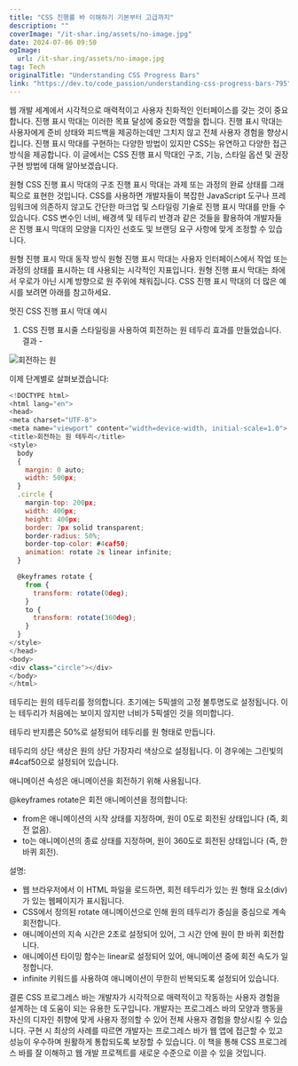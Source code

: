 ```yaml
---
title: "CSS 진행률 바 이해하기 기본부터 고급까지"
description: ""
coverImage: "/it-shar.ing/assets/no-image.jpg"
date: 2024-07-06 09:50
ogImage:
  url: /it-shar.ing/assets/no-image.jpg
tag: Tech
originalTitle: "Understanding CSS Progress Bars"
link: "https://dev.to/code_passion/understanding-css-progress-bars-795"
---
```


웹 개발 세계에서 시각적으로 매력적이고 사용자 친화적인 인터페이스를 갖는 것이 중요합니다. 진행 표시 막대는 이러한 목표 달성에 중요한 역할을 합니다. 진행 표시 막대는 사용자에게 준비 상태와 피드백을 제공하는데만 그치지 않고 전체 사용자 경험을 향상시킵니다. 진행 표시 막대를 구현하는 다양한 방법이 있지만 CSS는 유연하고 다양한 접근 방식을 제공합니다. 이 글에서는 CSS 진행 표시 막대인 구조, 기능, 스타일 옵션 및 권장 구현 방법에 대해 알아보겠습니다.

원형 CSS 진행 표시 막대의 구조
진행 표시 막대는 과제 또는 과정의 완료 상태를 그래픽으로 표현한 것입니다. CSS를 사용하면 개발자들이 복잡한 JavaScript 도구나 프레임워크에 의존하지 않고도 간단한 마크업 및 스타일링 기술로 진행 표시 막대를 만들 수 있습니다. CSS 변수인 너비, 배경색 및 테두리 반경과 같은 것들을 활용하여 개발자들은 진행 표시 막대의 모양을 디자인 선호도 및 브랜딩 요구 사항에 맞게 조정할 수 있습니다.

원형 진행 표시 막대 동작 방식
원형 진행 표시 막대는 사용자 인터페이스에서 작업 또는 과정의 상태를 표시하는 데 사용되는 시각적인 지표입니다. 원형 진행 표시 막대는 좌에서 우로가 아닌 시계 방향으로 원 주위에 채워집니다. CSS 진행 표시 막대의 더 많은 예시를 보려면 아래를 참고하세요.

멋진 CSS 진행 표시 막대 예시

<div class="content-ad"></div>

1. CSS 진행 표시줄 스타일링을 사용하여 회전하는 원 테두리 효과를 만들었습니다.
   결과 -

![회전하는 원](https://media.dev.to/cdn-cgi/image/width=800%2Cheight=%2Cfit=scale-down%2Cgravity=auto%2Cformat=auto/https%3A%2F%2Fdev-to-uploads.s3.amazonaws.com%2Fuploads%2Farticles%2Fzllzwfrstmualt26so2j.gif)

이제 단계별로 살펴보겠습니다:

```js
<!DOCTYPE html>
<html lang="en">
<head>
<meta charset="UTF-8">
<meta name="viewport" content="width=device-width, initial-scale=1.0">
<title>회전하는 원 테두리</title>
<style>
  body
  {
    margin: 0 auto;
    width: 500px;
  }
  .circle {
    margin-top: 200px;
    width: 400px;
    height: 400px;
    border: 7px solid transparent;
    border-radius: 50%;
    border-top-color: #4caf50;
    animation: rotate 2s linear infinite;
  }

  @keyframes rotate {
    from {
      transform: rotate(0deg);
    }
    to {
      transform: rotate(360deg);
    }
  }
</style>
</head>
<body>
<div class="circle"></div>
</body>
</html>
```

<div class="content-ad"></div>

테두리는 원의 테두리를 정의합니다. 초기에는 5픽셀의 고정 불투명도로 설정됩니다. 이는 테두리가 처음에는 보이지 않지만 너비가 5픽셀인 것을 의미합니다.

테두리 반지름은 50%로 설정되어 테두리를 원 형태로 만듭니다.

테두리의 상단 색상은 원의 상단 가장자리 색상으로 설정됩니다. 이 경우에는 그린빛의 #4caf50으로 설정되어 있습니다.

애니메이션 속성은 애니메이션을 회전하기 위해 사용됩니다.

<div class="content-ad"></div>

@keyframes rotate은 회전 애니메이션을 정의합니다:

- from은 애니메이션의 시작 상태를 지정하며, 원이 0도로 회전된 상태입니다 (즉, 회전 없음).
- to는 애니메이션의 종료 상태를 지정하며, 원이 360도로 회전된 상태입니다 (즉, 한 바퀴 회전).

설명:

- 웹 브라우저에서 이 HTML 파일을 로드하면, 회전 테두리가 있는 원 형태 요소(div)가 있는 웹페이지가 표시됩니다.
- CSS에서 정의된 rotate 애니메이션으로 인해 원의 테두리가 중심을 중심으로 계속 회전합니다.
- 애니메이션의 지속 시간은 2초로 설정되어 있어, 그 시간 안에 원이 한 바퀴 회전합니다.
- 애니메이션 타이밍 함수는 linear로 설정되어 있어, 애니메이션 중에 회전 속도가 일정합니다.
- infinite 키워드를 사용하여 애니메이션이 무한히 반복되도록 설정되어 있습니다.

<div class="content-ad"></div>

결론
CSS 프로그레스 바는 개발자가 시각적으로 매력적이고 작동하는 사용자 경험을 설계하는 데 도움이 되는 유용한 도구입니다. 개발자는 프로그레스 바의 모양과 행동을 자신의 디자인 취향에 맞게 사용자 정의할 수 있어 전체 사용자 경험을 향상시킬 수 있습니다. 구현 시 최상의 사례를 따르면 개발자는 프로그레스 바가 웹 앱에 접근할 수 있고 성능이 우수하며 원활하게 통합되도록 보장할 수 있습니다. 이 책을 통해 CSS 프로그레스 바를 잘 이해하고 웹 개발 프로젝트를 새로운 수준으로 이끌 수 있을 것입니다.

